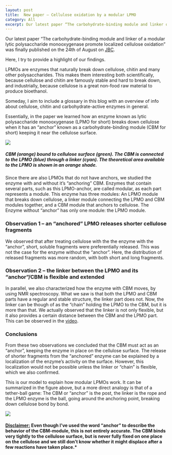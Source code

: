 ```yaml
---
layout: post
title:  New paper – Cellulose oxidation by a modular LPMO
category: All 
excerpt: Our latest paper “The carbohydrate-binding module and linker of a modular lytic polysaccharide monooxygenase promote localized cellulose oxidation” was finally published on the 24th of August on JBC. Here, I try to provide a highlight of our findings.
---
```


Our latest paper “The carbohydrate-binding module and linker of a modular lytic polysaccharide monooxygenase promote localized cellulose oxidation” was finally published on the 24th of August on [JBC](http://www.jbc.org/content/early/2018/07/02/jbc.RA118.004269.abstract). 

Here, I try to provide a highlight of our findings.

LPMOs are enzymes that naturally break down cellulose, chitin and many other polysaccharides. This makes them interesting both scientifically, because cellulose and chitin are famously stable and hard to break down, and industrially, because cellulose is a great non-food raw material to produce bioethanol.

Someday, I aim to include a glossary in this blog with an overview of  info about cellulose, chitin and carbohydrate-active enzymes in general.

Essentially, in the paper we learned how an enzyme known as lytic polysaccharide monooxygenase (LPMO for short) breaks down cellulose when it has an “anchor” known as a carbohydrate-binding module (CBM for short) keeping it near the cellulose surface.

![]({{site.baseurl}}/assets/img/fig6.png)
##### *CBM (orange) bound to cellulose surface (green). The CBM is connected to the LPMO (blue) through a linker (cyan). The theoretical area available to the LPMO is shown in an orange shade.*

Since there are also LPMOs that do not have anchors, we studied the enzyme with and without it’s “anchoring” CBM. Enzymes that contain several parts, such as this LPMO-anchor, are called modular, as each part represents a module. This enzyme has three modules: An LPMO module that breaks down cellulose, a linker module connecting the LPMO and CBM modules together, and a CBM module that anchors to cellulose. The Enzyme without “anchor” has only one module: the LPMO module.

### Observation 1 – an “anchored” LPMO releases shorter cellulose fragments
We observed that after treating cellulose with the the enzyme with the “anchor”, short, soluble fragments were preferentially released. This was not the case for the enzyme without the “anchor”. Here, the distribution of released fragments was more random, with both short and long fragments.

### Observation 2 – the linker between the LPMO and its “anchor”/CBM is flexible and extended
In parallel, we also characterized how the enzyme with CBM moves, by using NMR spectroscopy. What we saw is that both the LPMO and CBM parts have a regular and stable structure, the linker part does not. Now, the linker can be though of as the “chain” holding the LPMO to the CBM, but it is more than that. We actually observed that the linker is not only flexible, but it also provides a certain distance between the CBM and the LPMO part. This can be observed in the [video](http://www.jbc.org/content/suppl/2018/07/02/RA118.004269.DC1/138564_1_supp_158398_pmqdm9.mov]).

### Conclusions
From these two observations we concluded that the CBM must act as an “anchor”, keeping the enzyme in place on the cellulose surface. The release of shorter fragments from the “anchored” enzyme can be explained by a localization of the enzyme’s activity on the surface. However, this localization would not be possible unless the linker or “chain” is flexible, which we also confirmed.

This is our model to explain how modular LPMOs work. It can be summarized in the figure above, but a more direct analogy is that of a tether-ball game: The CBM or “anchor” is the post, the linker is the rope and the LPMO enzyme is the ball, going around the anchoring point, breaking down cellulose bond by bond.

![]({{site.baseurl}}/assets/img/tether_lpmo.png)


#### <ins>Disclaimer:</ins> Even though I’ve used the word “anchor” to describe the behavior of the CBM-module, this is not entirely accurate. The CBM binds very tightly to the cellulose surface, but is never fully fixed on one place on the cellulose and we still don’t know whether it might displace after a few reactions have taken place.*